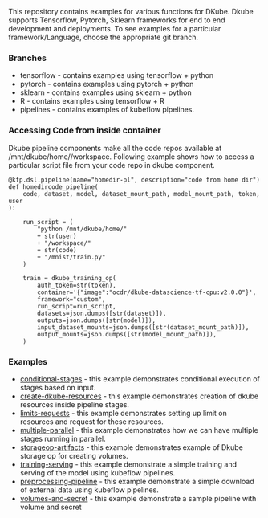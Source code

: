 This repository contains examples for various functions for DKube. Dkube supports Tensorflow, Pytorch, Sklearn frameworks for end to end development and deployments. To see examples for a particular framework/Language, choose the appropriate git branch.


### Branches

- tensorflow - contains examples using tensorflow + python
- pytorch - contains examples using pytorch + python
- sklearn - contains examples using sklearn + python
- R - contains examples using tensorflow + R
- pipelines - contains examples of kubeflow pipelines. 


### Accessing Code from inside container
Dkube pipeline components make all the code repos available at /mnt/dkube/home//workspace. Following example shows how to access a particular script file from your code repo in dkube component.

```python3
@kfp.dsl.pipeline(name="homedir-pl", description="code from home dir")
def homedircode_pipeline(
    code, dataset, model, dataset_mount_path, model_mount_path, token, user
):

    run_script = (
        "python /mnt/dkube/home/"
        + str(user)
        + "/workspace/"
        + str(code)
        + "/mnist/train.py"
    )

    train = dkube_training_op(
        auth_token=str(token),
        container='{"image":"ocdr/dkube-datascience-tf-cpu:v2.0.0"}',
        framework="custom",
        run_script=run_script,
        datasets=json.dumps([str(dataset)]),
        outputs=json.dumps([str(model)]),
        input_dataset_mounts=json.dumps([str(dataset_mount_path)]),
        output_mounts=json.dumps([str(model_mount_path)]),
    )
```
### Examples
- [conditional-stages](conditional-stages) - this example demonstrates conditional execution of stages based on input. 
- [create-dkube-resources](create-dkube-resources) - this example demonstrates creation of dkube resources inside pipeline stages.
- [limits-requests](limits-requests) - this example demonstrates setting up limit on resources and request for these resources.
- [multiple-parallel](multiple-parallel) -  this example demonstrates how we can have multiple stages running in parallel.
- [storageop-artifacts](storageop-artifacts)  - this example demonstrates example of Dkube storage op for creating volumes.
- [training-serving](training-serving) - this example demonstrate a simple training and serving of the model using kubeflow pipelines.
- [preprocessing-pipeline](preprocessing-pipeline) - this example demonstrate a simple download of external data using kubeflow pipelines.
- [volumes-and-secret](volumes-and-secret) - this example demonstrate a sample pipeline with volume and secret
